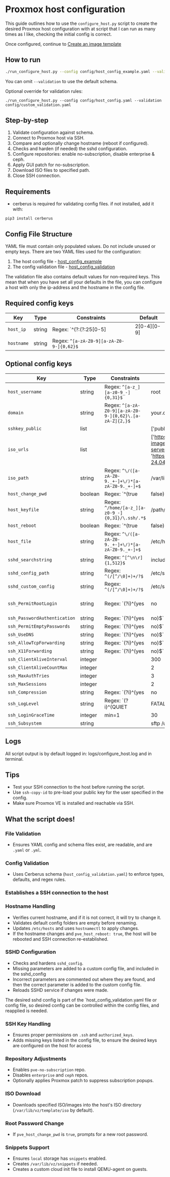 # Proxmox host configuration
This guide outlines how to use the `configure_host.py` script to create the desired Proxmox host configuration with at script that I can run as many times as I like, checking the initial config is correct.

Once configured, continue to [Create an image template](https://github.com/PCH-ApS/proxmox/blob/main/md/Create%20an%20image%20template.md)

## How to run
```bash
./run_configure_host.py --config config/host_config_example.yaml --validation config/host_config_validation.yaml
```
You can omit `--validation` to use the default schema.

Optional override for validation rules:
```
./run_configure_host.py --config config/host_config.yaml --validation config/custom_validation.yaml
```

## Step-by-step
1. Validate configuration against schema.
2. Connect to Proxmox host via SSH.
3. Compare and optionally change hostname (reboot if configured).
4. Checks and harden (if needed) the sshd configuration.
5. Configure repositories: enable no-subscription, disable enterprise & ceph.
6. Apply GUI patch for no-subscription.
7. Download ISO files to specified path.
8. Close SSH connection.

## Requirements

- cerberus is required for validating config files.
  if not installed, add it with:
```
pip3 install cerberus
````

## Config File Structure

YAML file must contain only populated values. Do not include unused or empty keys.
There are two YAML files used for the configuration:
1. The host config file - [host_config_example](https://github.com/PCH-ApS/proxmox/blob/main/config/host_config_example.yaml)
2. The config validation file - [host_config_validation](https://github.com/PCH-ApS/proxmox/blob/main/config/host_config_validation.yaml)

The validation file also contains default values for non-required keys. This mean that when you have set all your defaults in the file, you can configure a host with only the ip-address and the hostname in the config file.

## Required config keys
| Key | Type | Constraints | Default |
| --- | ---- | ----------- | ------- |
| `host_ip` | string | Regex: `^(?:(?:25[0-5]|2[0-4][0-9]|[01]?[0-9][0-9]?)\.){3}(?:25[0-5]|2[0-4][0-9]|[01]?[0-9][0-9]?)$` |  |
| `hostname` | string | Regex: `^[a-zA-Z0-9][a-zA-Z0-9-]{0,62}$` |  |

## Optional config keys
| Key                          | Type    | Constraints                                            | Default                                                                                                                                                     |                  |                         |                  |       |        |        |           |         |
| ---------------------------- | ------- | ------------------------------------------------------ | ----------------------------------------------------------------------------------------------------------------------------------------------------------- | ---------------- | ----------------------- | ---------------- | ----- | ------ | ------ | --------- | ------- |
| `host_username`              | string  | Regex: `^[a-z_][a-z0-9_-]{0,31}$`                      | root                                                                                                                                                        |                  |                         |                  |       |        |        |           |         |
| `domain`                     | string  | Regex: `^[a-zA-Z0-9][a-zA-Z0-9-]{0,62}\.[a-zA-Z]{2,}$` | your.domain                                                                                                                                                 |                  |                         |                  |       |        |        |           |         |
| `sshkey_public`              | list    |                                                        | ['public key', 'public key']                                                                                                                                |                  |                         |                  |       |        |        |           |         |
| `iso_urls`                   | list    |                                                        | ['https://cloud-images.ubuntu.com/noble/current/noble-server-cloudimg-amd64.img', 'https://releases.ubuntu.com/24.04/ubuntu-24.04.2-live-server-amd64.iso'] |                  |                         |                  |       |        |        |           |         |
| `iso_path`                   | string  | Regex: `^\/([a-zA-Z0-9._+-]+\/)*[a-zA-Z0-9._+-]+$`     | /var/lib/vz/template/iso                                                                                                                                    |                  |                         |                  |       |        |        |           |         |
| `host_change_pwd`            | boolean | Regex: `^(true                                         | false)$`                                                                                                                                                    | False            |                         |                  |       |        |        |           |         |
| `host_keyfile`               | string  | Regex: `^/home/[a-z_][a-z0-9_-]{0,31}/\.ssh/.*$`       | /path/to/.ssh/keyfile                                                                                                                                       |                  |                         |                  |       |        |        |           |         |
| `host_reboot`                | boolean | Regex: `^(true                                         | false)$`                                                                                                                                                    | False            |                         |                  |       |        |        |           |         |
| `host_file`                  | string  | Regex: `^\/([a-zA-Z0-9._+-]+\/)*[a-zA-Z0-9._+-]+$`     | /etc/hosts                                                                                                                                                  |                  |                         |                  |       |        |        |           |         |
| `sshd_searchstring`          | string  | Regex: `^[^\n\r]{1,512}$`                              | include                                                                                                                                                     |                  |                         |                  |       |        |        |           |         |
| `sshd_config_path`           | string  | Regex: `^(/[^/\0]+)+/?$`                               | /etc/ssh/sshd_config                                                                                                                                        |                  |                         |                  |       |        |        |           |         |
| `sshd_custom_config`         | string  | Regex: `^(/[^/\0]+)+/?$`                               | /etc/ssh/sshd_config.d/99-custom.conf                                                                                                                       |                  |                         |                  |       |        |        |           |         |
| `ssh_PermitRootLogin`        | string  | Regex: `(?i)^(yes                                      | no                                                                                                                                                          | without-password | forced-commands-only)$` | without-password |       |        |        |           |         |
| `ssh_PasswordAuthentication` | string  | Regex: `(?i)^(yes                                      | no)$`                                                                                                                                                       | no               |                         |                  |       |        |        |           |         |
| `ssh_PermitEmptyPasswords`   | string  | Regex: `(?i)^(yes                                      | no)$`                                                                                                                                                       | no               |                         |                  |       |        |        |           |         |
| `ssh_UseDNS`                 | string  | Regex: `(?i)^(yes                                      | no)$`                                                                                                                                                       | no               |                         |                  |       |        |        |           |         |
| `ssh_AllowTcpForwarding`     | string  | Regex: `(?i)^(yes                                      | no)$`                                                                                                                                                       | no               |                         |                  |       |        |        |           |         |
| `ssh_X11Forwarding`          | string  | Regex: `(?i)^(yes                                      | no)$`                                                                                                                                                       | no               |                         |                  |       |        |        |           |         |
| `ssh_ClientAliveInterval`    | integer |                                                        | 300                                                                                                                                                         |                  |                         |                  |       |        |        |           |         |
| `ssh_ClientAliveCountMax`    | integer |                                                        | 2                                                                                                                                                           |                  |                         |                  |       |        |        |           |         |
| `ssh_MaxAuthTries`           | integer |                                                        | 3                                                                                                                                                           |                  |                         |                  |       |        |        |           |         |
| `ssh_MaxSessions`            | integer |                                                        | 2                                                                                                                                                           |                  |                         |                  |       |        |        |           |         |
| `ssh_Compression`            | string  | Regex: `(?i)^(yes                                      | no                                                                                                                                                          | delayed)$`       | no                      |                  |       |        |        |           |         |
| `ssh_LogLevel`               | string  | Regex: `(?i)^(QUIET                                    | FATAL                                                                                                                                                       | ERROR            | INFO                    | VERBOSE          | DEBUG | DEBUG1 | DEBUG2 | DEBUG3)$` | VERBOSE |
| `ssh_LoginGraceTime`         | integer | min=1                                                  | 30                                                                                                                                                          |                  |                         |                  |       |        |        |           |         |
| `ssh_Subsystem`              | string  |                                                        | sftp /usr/lib/openssh/sftp-server                                                                                                                           |                  |                         |                  |       |        |        |           |         |


## Logs

All script output is by default logged in: logs/configure_host.log
and in terminal.

## Tips

- Test your SSH connection to the host before running the script.
- Use `ssh-copy-id` to pre-load your public key for the user specified in the config.
- Make sure Proxmox VE is installed and reachable via SSH.

## What the script does!

### File Validation

- Ensures YAML config and schema files exist, are readable, and are `.yaml` or `.yml`.

### Config Validation

- Uses Cerberus schema (`host_config_validation.yaml`) to enforce types, defaults, and regex rules.

### Establishes a SSH connection to  the host 

### Hostname Handling

- Verifies current hostname, and if it is not correct, it will try to change it.
- Validates default config folders are empty before renaming.
- Updates `/etc/hosts` and uses `hostnamectl` to apply changes.
- If the hostname changes and `pve_host_reboot: true`, the host will be rebooted and SSH connection re-established.

### SSHD Configuration

- Checks and hardens `sshd_config`.
- Missing parameters are added to a custom config file, and included in the sshd_config
- Incorrect parameters are commented out where they are found, and then the correct parameter is added to the custom config file.
- Reloads SSHD service if changes were made.    

The desired sshd config is part of the `host_config_validation.yaml file or config file, so desired config can be controlled within the config files, and reapplied is needed.

### SSH Key Handling

- Ensures proper permissions on `.ssh` and `authorized_keys`.
- Adds missing keys listed in the config file, to ensure the desired keys are configured on the host for access

### Repository Adjustments

- Enables `pve-no-subscription` repo.
- Disables `enterprise` and `ceph` repos.
- Optionally applies Proxmox patch to suppress subscription popups.

### ISO Download

- Downloads specified ISO/images into the host's ISO directory (`/var/lib/vz/template/iso` by default).

### Root Password Change

- If `pve_host_change_pwd` is `true`, prompts for a new root password.

### Snippets Support

- Ensures `local` storage has `snippets` enabled.
- Creates `/var/lib/vz/snippets` if needed.
- Creates a custom cloud init file to install QEMU-agent on guests.